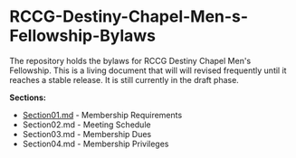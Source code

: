 # RCCG-Destiny-Chapel-Men-s-Fellowship-Bylaws
The repository holds the bylaws for RCCG Destiny Chapel Men's Fellowship. This is a living document that will will revised frequently until it reaches a stable release.  It is still currently in the draft phase.

**Sections:**
- [Section01.md](Section01.md) - Membership Requirements
- Section02.md - Meeting Schedule
- Section03.md - Membership Dues
- Section04.md - Membership Privileges
